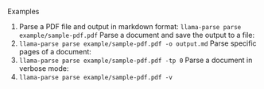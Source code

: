 Examples
1. Parse a PDF file and output in markdown format:
```llama-parse parse example/sample-pdf.pdf```
Parse a document and save the output to a file:
2. ```llama-parse parse example/sample-pdf.pdf -o output.md```
Parse specific pages of a document:
3. ```llama-parse parse example/sample-pdf.pdf -tp 0```
Parse a document in verbose mode:
4. ```llama-parse parse example/sample-pdf.pdf -v```

